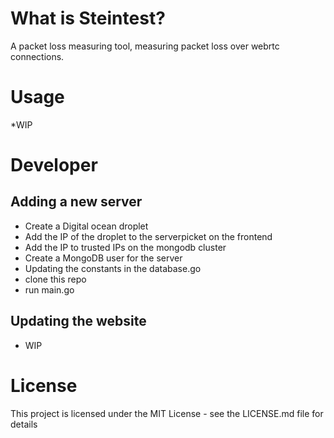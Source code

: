 # What is Steintest? 
A packet loss measuring tool, measuring packet loss over webrtc connections.   

# Usage
 *WIP
 
# Developer
## Adding a new server 
* Create a Digital ocean droplet
* Add the IP of the droplet to the serverpicket on the frontend 
* Add the IP to trusted IPs on the mongodb cluster
* Create a MongoDB user for the server
* Updating the constants in the database.go
* clone this repo
* run main.go


## Updating the website
 * WIP



# License
This project is licensed under the MIT License - see the LICENSE.md file for details
